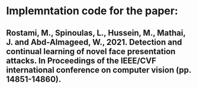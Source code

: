 # Implemntation code for the paper:
## Rostami, M., Spinoulas, L., Hussein, M., Mathai, J. and Abd-Almageed, W., 2021. Detection and continual learning of novel face presentation attacks. In Proceedings of the IEEE/CVF international conference on computer vision (pp. 14851-14860).
